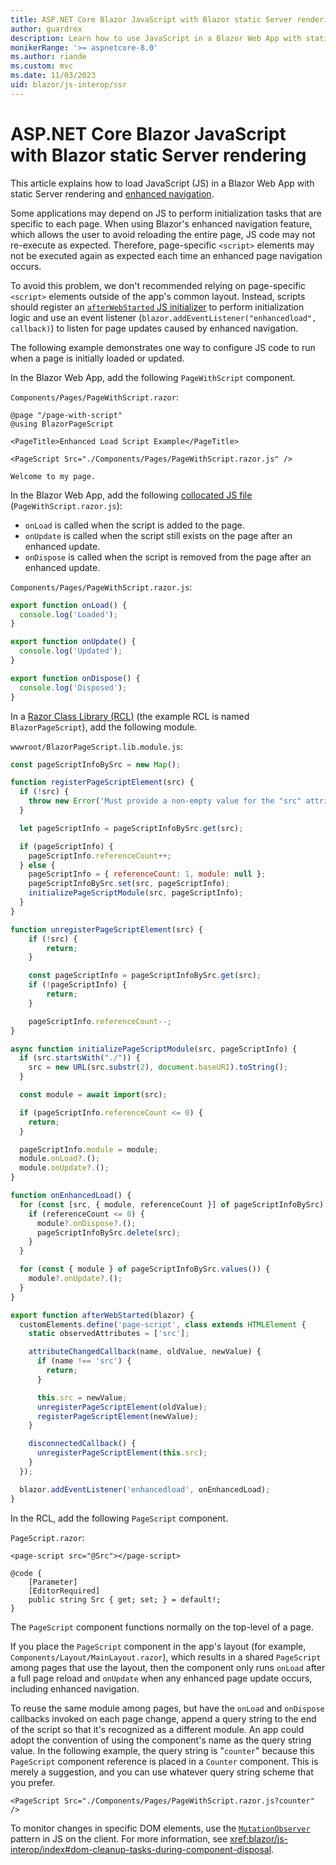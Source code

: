 ```yaml
---
title: ASP.NET Core Blazor JavaScript with Blazor static Server rendering
author: guardrex
description: Learn how to use JavaScript in a Blazor Web App with static Server rendering.
monikerRange: '>= aspnetcore-8.0'
ms.author: riande
ms.custom: mvc
ms.date: 11/03/2023
uid: blazor/js-interop/ssr
---
```

# ASP.NET Core Blazor JavaScript with Blazor static Server rendering

<!-- UPDATE 9.0 Activate after release and INCLUDE is updated

[!INCLUDE[](~/includes/not-latest-version.md)]

-->

This article explains how to load JavaScript (JS) in a Blazor Web App with static Server rendering and [enhanced navigation](xref:blazor/fundamentals/routing#enhanced-navigation-and-form-handling).

Some applications may depend on JS to perform initialization tasks that are specific to each page. When using Blazor's enhanced navigation feature, which allows the user to avoid reloading the entire page, JS code may not re-execute as expected. Therefore, page-specific `<script>` elements may not be executed again as expected each time an enhanced page navigation occurs.

To avoid this problem, we don't recommended relying on page-specific `<script>` elements outside of the app's common layout. Instead, scripts should register an [`afterWebStarted` JS initializer](xref:blazor/fundamentals/startup#javascript-initializers) to perform initialization logic and use an event listener (`blazor.addEventListener("enhancedload", callback)`) to listen for page updates caused by enhanced navigation.

The following example demonstrates one way to configure JS code to run when a page is initially loaded or updated.

In the Blazor Web App, add the following `PageWithScript` component.

`Components/Pages/PageWithScript.razor`:

```razor
@page "/page-with-script"
@using BlazorPageScript

<PageTitle>Enhanced Load Script Example</PageTitle>

<PageScript Src="./Components/Pages/PageWithScript.razor.js" />

Welcome to my page.
```

In the Blazor Web App, add the following [collocated JS file](xref:blazor/js-interop/index#load-a-script-from-an-external-javascript-file-js-collocated-with-a-component) (`PageWithScript.razor.js`):

* `onLoad` is called when the script is added to the page.
* `onUpdate` is called when the script still exists on the page after an enhanced update.
* `onDispose` is called when the script is removed from the page after an enhanced update.

`Components/Pages/PageWithScript.razor.js`:

```javascript
export function onLoad() {
  console.log('Loaded');
}

export function onUpdate() {
  console.log('Updated');
}

export function onDispose() {
  console.log('Disposed');
}
```

In a [Razor Class Library (RCL)](xref:blazor/components/class-libraries) (the example RCL is named `BlazorPageScript`), add the following module.

`wwwroot/BlazorPageScript.lib.module.js`:

```javascript
const pageScriptInfoBySrc = new Map();

function registerPageScriptElement(src) {
  if (!src) {
    throw new Error('Must provide a non-empty value for the "src" attribute.');
  }

  let pageScriptInfo = pageScriptInfoBySrc.get(src);

  if (pageScriptInfo) {
    pageScriptInfo.referenceCount++;
  } else {
    pageScriptInfo = { referenceCount: 1, module: null };
    pageScriptInfoBySrc.set(src, pageScriptInfo);
    initializePageScriptModule(src, pageScriptInfo);
  }
}

function unregisterPageScriptElement(src) {
    if (!src) {
        return;
    }

    const pageScriptInfo = pageScriptInfoBySrc.get(src);
    if (!pageScriptInfo) {
        return;
    }

    pageScriptInfo.referenceCount--;
}

async function initializePageScriptModule(src, pageScriptInfo) {
  if (src.startsWith("./")) {
    src = new URL(src.substr(2), document.baseURI).toString();
  }

  const module = await import(src);

  if (pageScriptInfo.referenceCount <= 0) {
    return;
  }

  pageScriptInfo.module = module;
  module.onLoad?.();
  module.onUpdate?.();
}

function onEnhancedLoad() {
  for (const [src, { module, referenceCount }] of pageScriptInfoBySrc) {
    if (referenceCount <= 0) {
      module?.onDispose?.();
      pageScriptInfoBySrc.delete(src);
    }
  }

  for (const { module } of pageScriptInfoBySrc.values()) {
    module?.onUpdate?.();
  }
}

export function afterWebStarted(blazor) {
  customElements.define('page-script', class extends HTMLElement {
    static observedAttributes = ['src'];

    attributeChangedCallback(name, oldValue, newValue) {
      if (name !== 'src') {
        return;
      }

      this.src = newValue;
      unregisterPageScriptElement(oldValue);
      registerPageScriptElement(newValue);
    }

    disconnectedCallback() {
      unregisterPageScriptElement(this.src);
    }
  });

  blazor.addEventListener('enhancedload', onEnhancedLoad);
}
```

In the RCL, add the following `PageScript` component.

`PageScript.razor`:

```razor
<page-script src="@Src"></page-script>

@code {
    [Parameter]
    [EditorRequired]
    public string Src { get; set; } = default!;
}
```

The `PageScript` component functions normally on the top-level of a page.

If you place the `PageScript` component in the app's layout (for example, `Components/Layout/MainLayout.razor`), which results in a shared `PageScript` among pages that use the layout, then the component only runs `onLoad` after a full page reload and `onUpdate` when any enhanced page update occurs, including enhanced navigation.

To reuse the same module among pages, but have the `onLoad` and `onDispose` callbacks invoked on each page change, append a query string to the end of the script so that it's recognized as a different module. An app could adopt the convention of using the component's name as the query string value. In the following example, the query string is "`counter`" because this `PageScript` component reference is placed in a `Counter` component. This is merely a suggestion, and you can use whatever query string scheme that you prefer.

```razor
<PageScript Src="./Components/Pages/PageWithScript.razor.js?counter" />
```

To monitor changes in specific DOM elements, use the [`MutationObserver`](https://developer.mozilla.org/docs/Web/API/MutationObserver) pattern in JS on the client. For more information, see <xref:blazor/js-interop/index#dom-cleanup-tasks-during-component-disposal>.
